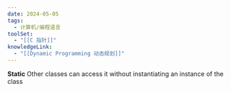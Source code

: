 ```yaml
---
date: 2024-05-05
tags:
  - 计算机/编程语言
toolSet:
  - "[[C 指针]]"
knowledgeLink:
  - "[[Dynamic Programming 动态规划]]"
---
```

**Static**
Other classes can access it without instantiating an instance of the class